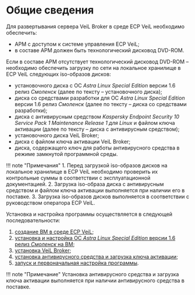 # Общие сведения

Для развертывания сервера VeiL Broker в среде ECP VeiL необходимо обеспечить:

   - АРМ с доступом к системе управления ECP  VeiL;
   - в составе АРМ должен быть технологический дисковод DVD-ROM.

Если в составе АРМ отсутствует технологический дисковод DVD-ROM – необходимо обеспечить 
загрузку по сети на локальное хранилище в ECP VeiL следующих iso-образов дисков:

   - установочного диска c ОС *Astra Linux Special Edition* версии 1.6 релиз *Смоленск* 
    (далее по тексту – установочного диска);
   - диска со средствами разработки для ОС *Astra Linux Special Edition* версии 1.6 релиз *Смоленск* 
    (далее по тексту – диска со средствами разработки);
   - диска с антивирусным средством *Kaspersky Endpoint Security 10 Service Pack 1 Maintenance Release 1 для Linux* 
    и файлом ключа активации (далее по тексту – диска с антивирусным средством);
   - установочного диска VeiL Broker;
   - диска с файлом ключа активации VeiL Broker;
   - диска, содержащего ключ для работы антивирусного средства в режиме замкнутой программной среды.

!!! note "Примечания"
    1. Перед загрузкой iso-образов дисков на локальное хранилище в ECP VeiL необходимо проверить 
    их контрольные суммы в соответствии с эксплуатационной документацией.
    2. Загрузка iso-образа диска с антивирусным средством и файлом ключа активации выполняется 
    при наличии его в поставке.
    3. Загрузка iso-образов дисков выполняется в соответствии с руководством оператора ECP VeiL.


Установка и настройка программы осуществляется в следующей последовательности:

   1. [создание ВМ в среде ECP VeiL](create_domains.md);
   2. [установка и настройка ОС *Astra Linux Special Edition* версии 1.6 релиз *Смоленск* на ВМ](install_os.md);
   3. [установка VeiL Broker](install.md);
   4. [установка антивирусного средства и загрузка ключа активации](install_kasper.md);
   5. [запуск и первоначальная настройка программы](first_steps.md).

!!! note "Примечание" 
    Установка антивирусного средства и загрузка ключа активации выполняется при наличии 
    антивирусного средства в поставке.
    
